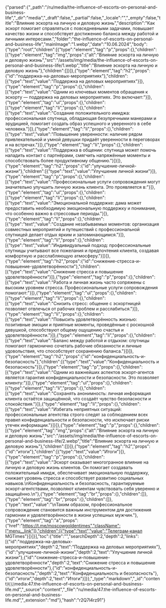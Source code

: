{"parsed":{"_path":"/ru/media/the-influence-of-escorts-on-personal-and-business-life","_dir":"media","_draft":false,"_partial":false,"_locale":"","_empty":false,"title":"Влияние эскорта на личную и деловую жизнь","description":"Как эскорт помогает справляться с повседневными задачами, повышает качество жизни и способствует достижению баланса между работой и личными интересами.","folder":"the-influence-of-escorts-on-personal-and-business-life","mainImage":"1.webp","date":"10.06.2024","body":{"type":"root","children":[{"type":"element","tag":"p","props":{},"children":[{"type":"element","tag":"img","props":{"alt":"Влияние эскорта на личную и деловую жизнь","src":"/assets/img/media/the-influence-of-escorts-on-personal-and-business-life/1.webp","title":"Влияние эскорта на личную и деловую жизнь"},"children":[]}]},{"type":"element","tag":"h2","props":{"id":"поддержка-на-деловых-мероприятиях"},"children":[{"type":"text","value":"Поддержка на деловых мероприятиях"}]},{"type":"element","tag":"p","props":{},"children":[{"type":"text","value":"Одним из ключевых моментов обращения к эскорту — поддержка на деловых мероприятиях. Это включает:"}]},{"type":"element","tag":"ul","props":{},"children":[{"type":"element","tag":"li","props":{},"children":[{"type":"text","value":"Создание положительного имиджа: профессиональная спутница, обладающая безупречными манерами и эрудицией, помогает создать образ успешного и уверенного в себе человека."}]},{"type":"element","tag":"li","props":{},"children":[{"type":"text","value":"Повышение уверенности: наличие рядом привлекательной и умной девушки придаёт уверенности в переговорах и на встречах."}]},{"type":"element","tag":"li","props":{},"children":[{"type":"text","value":"Поддержка в общении: спутница может помочь наладить контакт с партнёрами, смягчить напряжённые моменты и способствовать более продуктивному общению."}]}]},{"type":"element","tag":"h2","props":{"id":"улучшение-личной-жизни"},"children":[{"type":"text","value":"Улучшение личной жизни"}]},{"type":"element","tag":"p","props":{},"children":[{"type":"text","value":"Профессиональные услуги сопровождения могут значительно улучшить личную жизнь клиента. Это проявляется в:"}]},{"type":"element","tag":"ul","props":{},"children":[{"type":"element","tag":"li","props":{},"children":[{"type":"text","value":"Эмоциональной поддержке: дама может предоставить необходимую эмоциональную поддержку и понимание, что особенно важно в стрессовые периоды."}]},{"type":"element","tag":"li","props":{},"children":[{"type":"text","value":"Создание незабываемых моментов: организация совместных мероприятий и путешествий с профессиональной спутницей делает отдых ярким и запоминающимся."}]},{"type":"element","tag":"li","props":{},"children":[{"type":"text","value":"Индивидуальный подход: профессиональные спутницы учитывают все пожелания и предпочтения клиента, создавая комфортную и расслабляющую атмосферу."}]}]},{"type":"element","tag":"h2","props":{"id":"снижение-стресса-и-повышение-удовлетворённости"},"children":[{"type":"text","value":"Снижение стресса и повышение удовлетворённости"}]},{"type":"element","tag":"p","props":{},"children":[{"type":"text","value":"Работа и личная жизнь часто сопряжены с высоким уровнем стресса. Профессиональные услуги сопровождения помогают:"}]},{"type":"element","tag":"ul","props":{},"children":[{"type":"element","tag":"li","props":{},"children":[{"type":"text","value":"Снизить стресс: общение с эскортницей позволяет отвлечься от рабочих проблем и расслабиться."}]},{"type":"element","tag":"li","props":{},"children":[{"type":"text","value":"Повысить удовлетворённость жизнью: позитивные эмоции и приятные моменты, проведённые с роскошной девушкой, способствуют общему ощущению счастья и удовлетворённости."}]},{"type":"element","tag":"li","props":{},"children":[{"type":"text","value":"Баланс между работой и отдыхом: спутницы помогают гармонично сочетать рабочие обязанности и личные удовольствия, что способствует сохранению баланса."}]}]},{"type":"element","tag":"h2","props":{"id":"конфиденциальность-и-безопасность"},"children":[{"type":"text","value":"Конфиденциальность и безопасность"}]},{"type":"element","tag":"p","props":{},"children":[{"type":"text","value":"Одним из важнейших аспектов эскорт-агентсв является гарантия конфиденциальности и безопасности. Это позволяет клиенту:"}]},{"type":"element","tag":"ul","props":{},"children":[{"type":"element","tag":"li","props":{},"children":[{"type":"text","value":"Сохранять анонимность: личная информация клиента остаётся защищённой, что создаёт чувство безопасности и спокойствия."}]},{"type":"element","tag":"li","props":{},"children":[{"type":"text","value":"Избегать неприятных ситуаций: профессиональные агентства строго следят за соблюдением всех правил конфиденциальности и безопасности, что исключает риски утечек информации."}]}]},{"type":"element","tag":"p","props":{},"children":[{"type":"element","tag":"img","props":{"alt":"Влияние эскорта на личную и деловую жизнь","src":"/assets/img/media/the-influence-of-escorts-on-personal-and-business-life/2.webp","title":"Влияние эскорта на личную и деловую жизнь"},"children":[]}]},{"type":"element","tag":"h2","props":{"id":"итоги"},"children":[{"type":"text","value":"Итоги"}]},{"type":"element","tag":"p","props":{},"children":[{"type":"text","value":"Эскорт оказывает многогранное влияние на личную и деловую жизнь клиентов. Он помогает создавать положительный имидж, обеспечивает эмоциональную поддержку, снижает уровень стресса и способствует развитию социальных навыков.\nКонфиденциальность и безопасность, гарантируемые эскорт-агентствами, позволяют клиентам чувствовать себя уверенно и защищённо.\n"},{"type":"element","tag":"br","props":{},"children":[]},{"type":"element","tag":"br","props":{},"children":[]},{"type":"text","value":"\nТаким образом, профессиональное сопровождение становится важным инструментом для достижения гармонии и удовлетворённости в жизни успешных мужчин."},{"type":"element","tag":"a","props":{"href":"https://t.me/moscowgoldentimes","className":["menu__link"]},"children":[{"type":"text","value":"Телеграм-канал MGTimes"}]}]}],"toc":{"title":"","searchDepth":2,"depth":2,"links":[{"id":"поддержка-на-деловых-мероприятиях","depth":2,"text":"Поддержка на деловых мероприятиях"},{"id":"улучшение-личной-жизни","depth":2,"text":"Улучшение личной жизни"},{"id":"снижение-стресса-и-повышение-удовлетворённости","depth":2,"text":"Снижение стресса и повышение удовлетворённости"},{"id":"конфиденциальность-и-безопасность","depth":2,"text":"Конфиденциальность и безопасность"},{"id":"итоги","depth":2,"text":"Итоги"}]}},"_type":"markdown","_id":"content:ru:media:47.the-influence-of-escorts-on-personal-and-business-life.md","_source":"content","_file":"ru/media/47.the-influence-of-escorts-on-personal-and-business-life.md","_extension":"md"},"hash":"r2Q7l4rz91"}